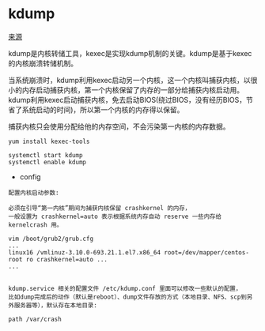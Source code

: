 # kdump

[来源](https://qkxu.github.io/2019/06/05/CentOS-7-%E5%86%85%E6%A0%B8%E8%B0%83%E8%AF%95%E5%B7%A5%E5%85%B7.html)

kdump是内核转储工具，kexec是实现kdump机制的关键。kdump是基于kexec的内核崩溃转储机制。

当系统崩溃时，kdump利用kexec启动另一个内核，这一个内核叫捕获内核，以很小的内存启动捕获内核，第一个内核保留了内存的一部分给捕获内核启动用。kdump利用kexec启动捕获内核，免去启动BIOS(绕过BIOS，没有经历BIOS，节省了系统启动的时间)，所以第一个内核的内存得以保留。

捕获内核只会使用分配给他的内存空间，不会污染第一内核的内存数据。

```shell
yum install kexec-tools

systemctl start kdump
systemctl enable kdump
```

- config
```shell
配置内核启动参数:

必须在引导“第一内核”期间为捕获内核保留 crashkernel 的内存，
一般设置为 crashkernel=auto 表示根据系统内存自动 reserve 一些内存给 kernelcrash 用。

vim /boot/grub2/grub.cfg
...
linux16 /vmlinuz-3.10.0-693.21.1.el7.x86_64 root=/dev/mapper/centos-root ro crashkernel=auto ...
...


kdump.service 相关的配置文件 /etc/kdump.conf 里面可以修改一些默认的配置，
比如dump完成后的动作（默认是reboot）、dump文件存放的方式（本地目录、NFS、scp到另外服务器等），默认存在本地目录:

path /var/crash
```
